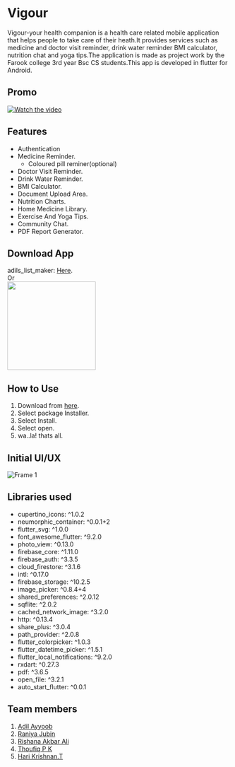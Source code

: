 # Vigour
Vigour-your health companion is a health care related mobile application that helps people to take care of their heath.It provides services such as medicine and doctor visit reminder, drink water reminder BMI calculator, nutrition chat and yoga tips.The application is made as project work by the Farook college 3rd year Bsc CS students.This app is developed in flutter for Android.
## Promo
[![Watch the video](https://user-images.githubusercontent.com/67414716/159618749-b3e68f37-72b1-4ddb-b501-9bdedbd6b7d3.png)](https://drive.google.com/file/d/1kUyCnn5BTQkJH1wJbig2d71oWO5O8kIS/view?usp=sharing)
## Features
- Authentication
- Medicine Reminder.
  - Coloured pill reminer(optional) 
- Doctor Visit Reminder.
- Drink Water Reminder.
- BMI Calculator.
- Document Upload Area.
- Nutrition Charts.
- Home Medicine Library.
- Exercise And Yoga Tips.
- Community Chat.
- PDF Report Generator.
## Download App
adils_list_maker: [Here](https://drive.google.com/file/d/1t-wXnQPh5kOCR5HufV8bWrZ-_5ebWYmh/view?usp=sharing).
<br>
Or
<br>
<img src="https://user-images.githubusercontent.com/67414716/159610914-3ecd4e3f-8c22-4d68-b553-e4e81a0d82a3.png" width="200" height="200">
## How to Use
1. Download from [here](README.md#download-app).
2. Select package Installer.
3. Select Install.
4. Select open.
5. wa..la! thats all.
## Initial UI/UX
![Frame 1](https://user-images.githubusercontent.com/67414716/159616977-72bb609f-5704-4e0c-b2a3-5063180f1869.png)
## Libraries used
- cupertino_icons: ^1.0.2
- neumorphic_container: ^0.0.1+2
- flutter_svg: ^1.0.0
- font_awesome_flutter: ^9.2.0
- photo_view: ^0.13.0
- firebase_core: ^1.11.0
- firebase_auth: ^3.3.5
- cloud_firestore: ^3.1.6
- intl: ^0.17.0
- firebase_storage: ^10.2.5
- image_picker: ^0.8.4+4
- shared_preferences: ^2.0.12
- sqflite: ^2.0.2
- cached_network_image: ^3.2.0
- http: ^0.13.4
- share_plus: ^3.0.4
- path_provider: ^2.0.8
- flutter_colorpicker: ^1.0.3
- flutter_datetime_picker: ^1.5.1
- flutter_local_notifications: ^9.2.0
- rxdart: ^0.27.3
- pdf: ^3.6.5
- open_file: ^3.2.1
- auto_start_flutter: ^0.0.1
## Team members
1. [Adil Ayyoob](https://github.com/Adilayyoob)
2. [Raniya Jubin](https://github.com/)
3. [Rishana Akbar Ali](https://github.com/)
4. [Thoufiq P K](https://github.com/thoufiqpk)
5. [Hari Krishnan.T](https://github.com/)

